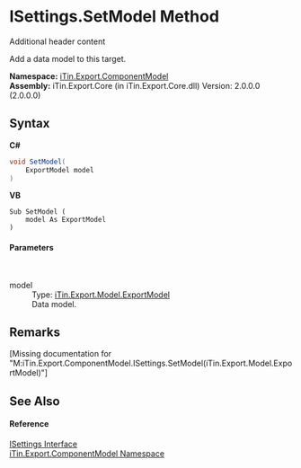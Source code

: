 # ISettings.SetModel Method 
Additional header content 

Add a data model to this target.

**Namespace:**&nbsp;<a href="N_iTin_Export_ComponentModel">iTin.Export.ComponentModel</a><br />**Assembly:**&nbsp;iTin.Export.Core (in iTin.Export.Core.dll) Version: 2.0.0.0 (2.0.0.0)

## Syntax

**C#**<br />
``` C#
void SetModel(
	ExportModel model
)
```

**VB**<br />
``` VB
Sub SetModel ( 
	model As ExportModel
)
```


#### Parameters
&nbsp;<dl><dt>model</dt><dd>Type: <a href="T_iTin_Export_Model_ExportModel">iTin.Export.Model.ExportModel</a><br />Data model.</dd></dl>

## Remarks
\[Missing <remarks> documentation for "M:iTin.Export.ComponentModel.ISettings.SetModel(iTin.Export.Model.ExportModel)"\]

## See Also


#### Reference
<a href="T_iTin_Export_ComponentModel_ISettings">ISettings Interface</a><br /><a href="N_iTin_Export_ComponentModel">iTin.Export.ComponentModel Namespace</a><br />
